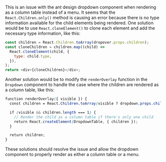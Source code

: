 This is an issue with the ant design dropdown component when rendering as a column table instead of a menu. It seems that the `React.Children.only()` method is causing an error because there is no type information available for the child elements being rendered. One solution would be to use `React.cloneElement()` to clone each element and add the necessary type information, like this:

```javascript
const children = React.Children.toArray(dropover.props.children);
const cloneChildren = children.map((child) =>
  React.cloneElement(child, {
    type: child.type,
  }),
);
return <div>{cloneChildren}</div>;
```

Another solution would be to modify the `renderOverlay` function in the `Dropdown` component to handle the case where the children are rendered as a column table, like this:

```scss
function renderOverlay({ visible }) {
  const children = React.Children.toArray(visible ? dropdown.props.children : []);

  if (visible && children.length === 1) {
    // Render the child as a column table if there's only one child
    return React.createElement(DropdownTable, { children });
  }

  return children;
}
```

These solutions should resolve the issue and allow the dropdown component to properly render as either a column table or a menu.
